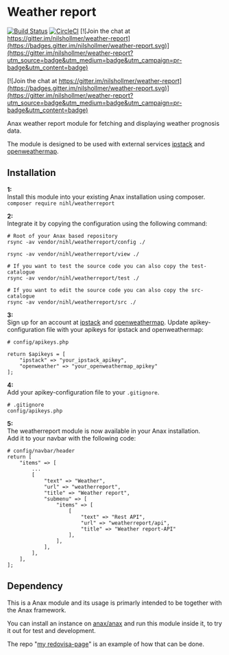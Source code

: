 # Weather report
[![Build Status](https://travis-ci.com/nilshollmer/weather-report.svg?branch=main)](https://travis-ci.com/nilshollmer/weather-report)
[![CircleCI](https://circleci.com/gh/nilshollmer/weather-report.svg?style=svg)](https://app.circleci.com/pipelines/github/nilshollmer/weather-report)
[![Join the chat at https://gitter.im/nilshollmer/weather-report](https://badges.gitter.im/nilshollmer/weather-report.svg)](https://gitter.im/nilshollmer/weather-report?utm_source=badge&utm_medium=badge&utm_campaign=pr-badge&utm_content=badge)

[![Join the chat at https://gitter.im/nilshollmer/weather-report](https://badges.gitter.im/nilshollmer/weather-report.svg)](https://gitter.im/nilshollmer/weather-report?utm_source=badge&utm_medium=badge&utm_campaign=pr-badge&utm_content=badge)

Anax weather report module for fetching and displaying weather prognosis data.

The module is designed to be used with external services [ipstack](https://ipstack.com/) and [openweathermap](https://openweathermap.org/api).


## Installation

**1:**  
Install this module into your existing Anax installation using composer.  
`composer require nihl/weatherreport`

**2:**  
Integrate it by copying the configuration using the following command:
```
# Root of your Anax based repository
rsync -av vendor/nihl/weatherreport/config ./

rsync -av vendor/nihl/weatherreport/view ./

# If you want to test the source code you can also copy the test-catalogue
rsync -av vendor/nihl/weatherreport/test ./

# If you want to edit the source code you can also copy the src-catalogue
rsync -av vendor/nihl/weatherreport/src ./
```

**3:**  
Sign up for an account at [ipstack](https://ipstack.com/) and [openweathermap](https://openweathermap.org/api).
Update apikey-configuration file with your apikeys for ipstack and openweathermap:

```
# config/apikeys.php

return $apikeys = [
    "ipstack" => "your_ipstack_apikey",
    "openweather" => "your_openweathermap_apikey"
];
```

**4:**  
Add your apikey-configuration file to your `.gitignore`.
```
# .gitignore
config/apikeys.php
```

**5:**  
The weatherreport module is now available in your Anax installation.  
Add it to your navbar with the following code:
```
# config/navbar/header
return [
    "items" => [
        ...
        [
            "text" => "Weather",
            "url" => "weatherreport",
            "title" => "Weather report",
            "submenu" => [
                "items" => [
                    [
                        "text" => "Rest API",
                        "url" => "weatherreport/api",
                        "title" => "Weather report-API"
                    ],
                ],
            ],
        ],
    ],
];
```

## Dependency

This is a Anax module and its usage is primarly intended to be together with the Anax framework.

You can install an instance on [anax/anax](https://github.com/canax/anax) and run this module inside it, to try it out for test and development.

The repo "[my redovisa-page](https://github.com/nilshollmer/redovisning-ramverk1)" is an example of how that can be done.
